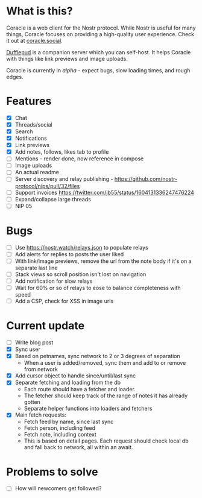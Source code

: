 # What is this?

Coracle is a web client for the Nostr protocol. While Nostr is useful for many things, Coracle focuses on providing a high-quality user experience. Check it out at [coracle.social](https://coracle.social).

[Dufflepud](https://github.com/staab/dufflepud) is a companion server which you can self-host. It helps Coracle with things like link previews and image uploads.

Coracle is currently in _alpha_ - expect bugs, slow loading times, and rough edges.

# Features

- [x] Chat
- [x] Threads/social
- [x] Search
- [x] Notifications
- [x] Link previews
- [x] Add notes, follows, likes tab to profile
- [ ] Mentions - render done, now reference in compose
- [ ] Image uploads
- [ ] An actual readme
- [ ] Server discovery and relay publishing - https://github.com/nostr-protocol/nips/pull/32/files
- [ ] Support invoices https://twitter.com/jb55/status/1604131336247476224
- [ ] Expand/collapse large threads
- [ ] NIP 05

# Bugs

- [ ] Use https://nostr.watch/relays.json to populate relays
- [ ] Add alerts for replies to posts the user liked
- [ ] With link/image previews, remove the url from the note body if it's on a separate last line
- [ ] Stack views so scroll position isn't lost on navigation
- [ ] Add notification for slow relays
- [ ] Wait for 60% or so of relays to eose to balance completeness with speed
- [ ] Add a CSP, check for XSS in image urls

# Current update

- [ ] Write blog post
- [x] Sync user
- [x] Based on petnames, sync network to 2 or 3 degrees of separation
  - When a user is added/removed, sync them and add to or remove from network
- [x] Add cursor object to handle since/until/last sync
- [x] Separate fetching and loading from the db
  - Each route should have a fetcher and loader.
  - The fetcher should keep track of the range of notes it has already gotten
  - Separate helper functions into loaders and fetchers
- [x] Main fetch requests:
  - Fetch feed by name, since last sync
  - Fetch person, including feed
  - Fetch note, including context
  - This is based on detail pages. Each request should check local db and fall back to network, all within an await.

# Problems to solve

- [ ] How will newcomers get followed?
